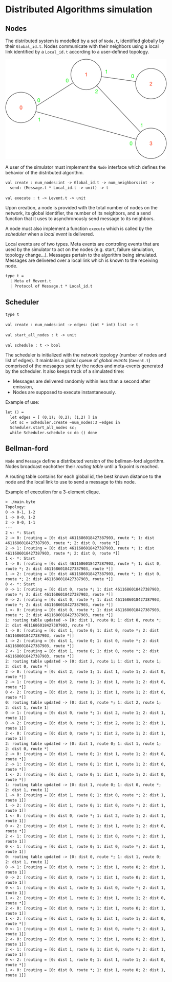 # Distributed Algorithms simulation

## Nodes

The distributed system is modelled by a set of `Node.t`, identified
globally by their `Global_id.t`. Nodes communicate with their neighbors 
using a local link identified by a `Local_id.t` according to a user-defined
topology.

![alt text](fig/topology.png)

A user of the simulator must implement the `Node` interface which defines the
behavior of the distributed algorithm.

```
val create : num_nodes:int -> Global_id.t -> num_neighbors:int ->
  send: (Message.t * Local_id.t -> unit) -> t

val execute : t -> Levent.t -> unit
```

Upon creation, a node is provided with the total number of nodes on the network,
its global identifier, the number of its neighbors, and a send function that 
it uses to asynchronously send message to its neighbors.

A node must also implement a function  `execute` which is called by the 
*scheduler* when a *local event* is delivered.

Local events are of two types. Meta events are controling events that are used
by the simulator to act on the nodes (e.g. start, failure simulation, 
topology change...). Messages pertain to the algorithm being simulated.
 Messages are delivered over a local link which is known to the receiving node. 
```
type t = 
  | Meta of Mevent.t
  | Protocol of Message.t * Local_id.t
```

## Scheduler 

```
type t

val create : num_nodes:int -> edges: (int * int) list -> t

val start_all_nodes : t -> unit

val schedule : t -> bool
```

The scheduler is initialized with the network topology (number of nodes and
list of edges). It maintains a global queue of *global events* (`Gevent.t`) comprised of the messages sent by the nodes and meta-events generated by the scheduler. It also keeps track of a simulated time: 
 * Messages are delivered randomly within less than a second after emission,
 * Nodes are supposed to execute instantaneously.

Example of use:
```
let () =
  let edges = [ (0,1); (0,2); (1,2) ] in
  let sc = Scheduler.create ~num_nodes:3 ~edges in
  Scheduler.start_all_nodes sc;
  while Scheduler.schedule sc do () done
```

## Bellman-ford

`Node` and `Message` define a distributed version of the bellman-ford algorithm.
Nodes broadcast eachother their *routing table* until a fixpoint is reached.

A routing table contains for each global id, the best known distance to the node
 and the local link to use to send a message to this node.

Example of execution for a 3-element clique.

```
> ./main.byte 
Topology:
0 -> 0-1, 1-2
1 -> 0-0, 1-2
2 -> 0-0, 1-1
---
2 <- *: Start
2 -> 0: [routing = [0: dist 4611686018427387903, route *; 1: dist 4611686018427387903, route *; 2: dist 0, route *]]
2 -> 1: [routing = [0: dist 4611686018427387903, route *; 1: dist 4611686018427387903, route *; 2: dist 0, route *]]
1 <- *: Start
1 -> 0: [routing = [0: dist 4611686018427387903, route *; 1: dist 0, route *; 2: dist 4611686018427387903, route *]]
1 -> 2: [routing = [0: dist 4611686018427387903, route *; 1: dist 0, route *; 2: dist 4611686018427387903, route *]]
0 <- *: Start
0 -> 1: [routing = [0: dist 0, route *; 1: dist 4611686018427387903, route *; 2: dist 4611686018427387903, route *]]
0 -> 2: [routing = [0: dist 0, route *; 1: dist 4611686018427387903, route *; 2: dist 4611686018427387903, route *]]
1 <- 0: [routing = [0: dist 0, route *; 1: dist 4611686018427387903, route *; 2: dist 4611686018427387903, route *]]
1: routing table updated -> [0: dist 1, route 0; 1: dist 0, route *; 2: dist 4611686018427387903, route *]
1 -> 0: [routing = [0: dist 1, route 0; 1: dist 0, route *; 2: dist 4611686018427387903, route *]]
1 -> 2: [routing = [0: dist 1, route 0; 1: dist 0, route *; 2: dist 4611686018427387903, route *]]
2 <- 1: [routing = [0: dist 1, route 0; 1: dist 0, route *; 2: dist 4611686018427387903, route *]]
2: routing table updated -> [0: dist 2, route 1; 1: dist 1, route 1; 2: dist 0, route *]
2 -> 0: [routing = [0: dist 2, route 1; 1: dist 1, route 1; 2: dist 0, route *]]
2 -> 1: [routing = [0: dist 2, route 1; 1: dist 1, route 1; 2: dist 0, route *]]
0 <- 2: [routing = [0: dist 2, route 1; 1: dist 1, route 1; 2: dist 0, route *]]
0: routing table updated -> [0: dist 0, route *; 1: dist 2, route 1; 2: dist 1, route 1]
0 -> 1: [routing = [0: dist 0, route *; 1: dist 2, route 1; 2: dist 1, route 1]]
0 -> 2: [routing = [0: dist 0, route *; 1: dist 2, route 1; 2: dist 1, route 1]]
2 <- 0: [routing = [0: dist 0, route *; 1: dist 2, route 1; 2: dist 1, route 1]]
2: routing table updated -> [0: dist 1, route 0; 1: dist 1, route 1; 2: dist 0, route *]
2 -> 0: [routing = [0: dist 1, route 0; 1: dist 1, route 1; 2: dist 0, route *]]
2 -> 1: [routing = [0: dist 1, route 0; 1: dist 1, route 1; 2: dist 0, route *]]
1 <- 2: [routing = [0: dist 1, route 0; 1: dist 1, route 1; 2: dist 0, route *]]
1: routing table updated -> [0: dist 1, route 0; 1: dist 0, route *; 2: dist 1, route 1]
1 -> 0: [routing = [0: dist 1, route 0; 1: dist 0, route *; 2: dist 1, route 1]]
1 -> 2: [routing = [0: dist 1, route 0; 1: dist 0, route *; 2: dist 1, route 1]]
1 <- 0: [routing = [0: dist 0, route *; 1: dist 2, route 1; 2: dist 1, route 1]]
0 <- 2: [routing = [0: dist 1, route 0; 1: dist 1, route 1; 2: dist 0, route *]]
2 <- 1: [routing = [0: dist 1, route 0; 1: dist 0, route *; 2: dist 1, route 1]]
0 <- 1: [routing = [0: dist 1, route 0; 1: dist 0, route *; 2: dist 1, route 1]]
0: routing table updated -> [0: dist 0, route *; 1: dist 1, route 0; 2: dist 1, route 1]
0 -> 1: [routing = [0: dist 0, route *; 1: dist 1, route 0; 2: dist 1, route 1]]
0 -> 2: [routing = [0: dist 0, route *; 1: dist 1, route 0; 2: dist 1, route 1]]
0 <- 1: [routing = [0: dist 1, route 0; 1: dist 0, route *; 2: dist 1, route 1]]
1 <- 2: [routing = [0: dist 1, route 0; 1: dist 1, route 1; 2: dist 0, route *]]
2 <- 0: [routing = [0: dist 0, route *; 1: dist 1, route 0; 2: dist 1, route 1]]
1 <- 2: [routing = [0: dist 1, route 0; 1: dist 1, route 1; 2: dist 0, route *]]
0 <- 1: [routing = [0: dist 1, route 0; 1: dist 0, route *; 2: dist 1, route 1]]
2 <- 0: [routing = [0: dist 0, route *; 1: dist 1, route 0; 2: dist 1, route 1]]
2 <- 1: [routing = [0: dist 1, route 0; 1: dist 0, route *; 2: dist 1, route 1]]
0 <- 2: [routing = [0: dist 1, route 0; 1: dist 1, route 1; 2: dist 0, route *]]
1 <- 0: [routing = [0: dist 0, route *; 1: dist 1, route 0; 2: dist 1, route 1]]
```



